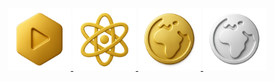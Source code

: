 <p align="center">
  <a href="#">
    <img src="Images/SwizzTube.png" alt="SwizzTube" width="100"/>
  </a>
  <a href="#">
    <img src="Images/SwizzAI.png" alt="SwizzAI" width="100"/>
  </a>
    <a href="#">
    <img src="Images/SwizzVPN.png" alt="SwizzVPN" width="100"/>
  </a>
  <a href="#">
    <img src="Images/SwizzVPNLite.png" alt="SwizzVPN Lite" width="100"/>
  </a>
</p>
